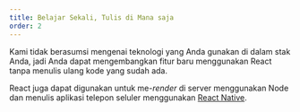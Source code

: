 ```yaml
---
title: Belajar Sekali, Tulis di Mana saja
order: 2
---
```


Kami tidak berasumsi mengenai teknologi yang Anda gunakan di dalam stak Anda, jadi Anda dapat mengembangkan fitur baru menggunakan React tanpa menulis ulang kode yang sudah ada.

React juga dapat digunakan untuk me-*render* di server menggunakan Node dan menulis aplikasi telepon seluler menggunakan [React Native](https://reactnative.dev/).
